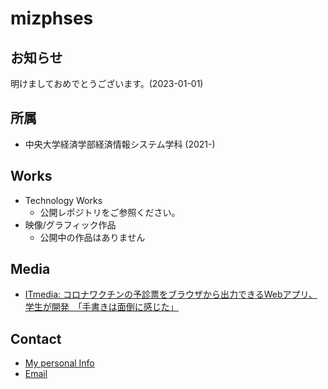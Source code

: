 # mizphses

## お知らせ
明けましておめでとうございます。(2023-01-01)

## 所属
* 中央大学経済学部経済情報システム学科 (2021-)

## Works
* Technology Works
  * 公開レポジトリをご参照ください。
* 映像/グラフィック作品
  * 公開中の作品はありません

## Media
- [ITmedia: コロナワクチンの予診票をブラウザから出力できるWebアプリ、学生が開発　「手書きは面倒に感じた」 ](https://www.itmedia.co.jp/news/articles/2109/03/news146.html)

## Contact
- [My personal Info](https://www.mizphses.com)
- [Email](mailto:fuminori@mizphses.com)
